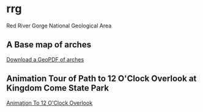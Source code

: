 # rrg

Red River Gorge National Geological Area

## A Base map of arches

[Download a GeoPDF of arches](basemap/rrg.pdf)
 

## Animation Tour of Path to 12 O'Clock Overlook at Kingdom Come State Park

[Animation To 12 O'Clock Overlook](https://youtu.be/W0gAwp6gSCE)